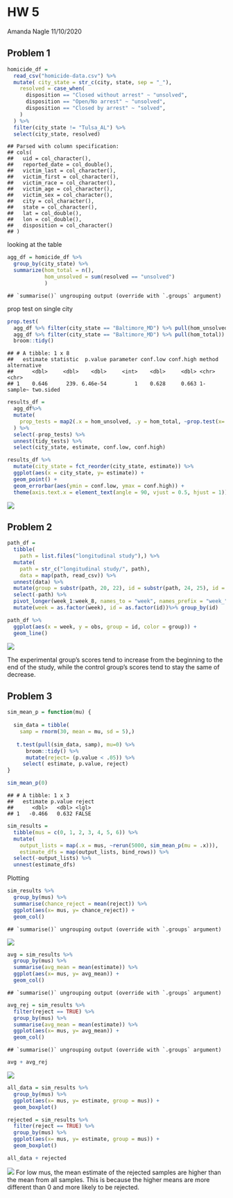 HW 5
================
Amanda Nagle
11/10/2020

## Problem 1

``` r
homicide_df = 
  read_csv("homicide-data.csv") %>%
  mutate( city_state = str_c(city, state, sep = "_"),
    resolved = case_when(
      disposition == "Closed without arrest" ~ "unsolved",
      disposition == "Open/No arrest" ~ "unsolved",
      disposition == "Closed by arrest" ~ "solved",
    )
  ) %>%
  filter(city_state != "Tulsa_AL") %>%
  select(city_state, resolved)
```

    ## Parsed with column specification:
    ## cols(
    ##   uid = col_character(),
    ##   reported_date = col_double(),
    ##   victim_last = col_character(),
    ##   victim_first = col_character(),
    ##   victim_race = col_character(),
    ##   victim_age = col_character(),
    ##   victim_sex = col_character(),
    ##   city = col_character(),
    ##   state = col_character(),
    ##   lat = col_double(),
    ##   lon = col_double(),
    ##   disposition = col_character()
    ## )

looking at the table

``` r
agg_df = homicide_df %>%
  group_by(city_state) %>%
  summarize(hom_total = n(),
            hom_unsolved = sum(resolved == "unsolved")
            )
```

    ## `summarise()` ungrouping output (override with `.groups` argument)

prop test on single city

``` r
prop.test(
  agg_df %>% filter(city_state == "Baltimore_MD") %>% pull(hom_unsolved),
  agg_df %>% filter(city_state == "Baltimore_MD") %>% pull(hom_total)) %>%
  broom::tidy()
```

    ## # A tibble: 1 x 8
    ##   estimate statistic  p.value parameter conf.low conf.high method    alternative
    ##      <dbl>     <dbl>    <dbl>     <int>    <dbl>     <dbl> <chr>     <chr>      
    ## 1    0.646      239. 6.46e-54         1    0.628     0.663 1-sample~ two.sided

``` r
results_df = 
  agg_df%>%
  mutate(
    prop_tests = map2(.x = hom_unsolved, .y = hom_total, ~prop.test(x=.x, n= .y)), tidy_tests = map(.x = prop_tests, ~broom::tidy(.x))
  ) %>%
  select(-prop_tests) %>%
  unnest(tidy_tests) %>%
  select(city_state, estimate, conf.low, conf.high)
```

``` r
results_df %>%
  mutate(city_state = fct_reorder(city_state, estimate)) %>%
  ggplot(aes(x = city_state, y= estimate)) +
  geom_point() +
  geom_errorbar(aes(ymin = conf.low, ymax = conf.high)) +
  theme(axis.text.x = element_text(angle = 90, vjust = 0.5, hjust = 1))
```

![](hw-5_files/figure-gfm/unnamed-chunk-3-1.png)<!-- -->

## Problem 2

``` r
path_df = 
  tibble(
    path = list.files("longitudinal study"),) %>%
  mutate(
    path = str_c("longitudinal study/", path),
    data = map(path, read_csv)) %>%
  unnest(data) %>%
  mutate(group = substr(path, 20, 22), id = substr(path, 24, 25), id = str_c(group, id)) %>%
  select(-path) %>%
  pivot_longer(week_1:week_8, names_to = "week", names_prefix = "week_", values_to = "obs") %>%
  mutate(week = as.factor(week), id = as.factor(id))%>% group_by(id)

path_df %>%
  ggplot(aes(x = week, y = obs, group = id, color = group)) +
  geom_line()
```

![](hw-5_files/figure-gfm/unnamed-chunk-4-1.png)<!-- -->

The experimental group’s scores tend to increase from the beginning to
the end of the study, while the control group’s scores tend to stay the
same of decrease.

## Problem 3

``` r
sim_mean_p = function(mu) {
  
  sim_data = tibble(
    samp = rnorm(30, mean = mu, sd = 5),)
  
   t.test(pull(sim_data, samp), mu=0) %>%
      broom::tidy() %>%
      mutate(reject= (p.value < .05)) %>%
     select( estimate, p.value, reject)
}

sim_mean_p(0)
```

    ## # A tibble: 1 x 3
    ##   estimate p.value reject
    ##      <dbl>   <dbl> <lgl> 
    ## 1   -0.466   0.632 FALSE

``` r
sim_results = 
  tibble(mus = c(0, 1, 2, 3, 4, 5, 6)) %>% 
  mutate(
    output_lists = map(.x = mus, ~rerun(5000, sim_mean_p(mu = .x))),
    estimate_dfs = map(output_lists, bind_rows)) %>% 
  select(-output_lists) %>% 
  unnest(estimate_dfs)
```

Plotting

``` r
sim_results %>% 
  group_by(mus) %>%
  summarise(chance_reject = mean(reject)) %>%
  ggplot(aes(x= mus, y= chance_reject)) +
  geom_col()
```

    ## `summarise()` ungrouping output (override with `.groups` argument)

![](hw-5_files/figure-gfm/unnamed-chunk-7-1.png)<!-- -->

``` r
avg = sim_results %>% 
  group_by(mus) %>%
  summarise(avg_mean = mean(estimate)) %>%
  ggplot(aes(x= mus, y= avg_mean)) +
  geom_col()
```

    ## `summarise()` ungrouping output (override with `.groups` argument)

``` r
avg_rej = sim_results %>% 
  filter(reject == TRUE) %>%
  group_by(mus) %>%
  summarise(avg_mean = mean(estimate)) %>%
  ggplot(aes(x= mus, y= avg_mean)) +
  geom_col()
```

    ## `summarise()` ungrouping output (override with `.groups` argument)

``` r
avg + avg_rej
```

![](hw-5_files/figure-gfm/unnamed-chunk-7-2.png)<!-- -->

``` r
all_data = sim_results %>% 
  group_by(mus) %>%
  ggplot(aes(x= mus, y= estimate, group = mus)) +
  geom_boxplot()

rejected = sim_results %>% 
  filter(reject == TRUE) %>%
  group_by(mus) %>%
  ggplot(aes(x= mus, y= estimate, group = mus)) +
  geom_boxplot()

all_data + rejected
```

![](hw-5_files/figure-gfm/unnamed-chunk-7-3.png)<!-- --> For low mus,
the mean estimate of the rejected samples are higher than the mean from
all samples. This is because the higher means are more different than 0
and more likely to be rejected.
